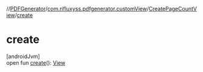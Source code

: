 //[PDFGenerator](../../../index.md)/[com.rifluxyss.pdfgenerator.customView](../index.md)/[CreatePageCountView](index.md)/[create](create.md)

# create

[androidJvm]\
open fun [create](create.md)(): [View](https://developer.android.com/reference/kotlin/android/view/View.html)
